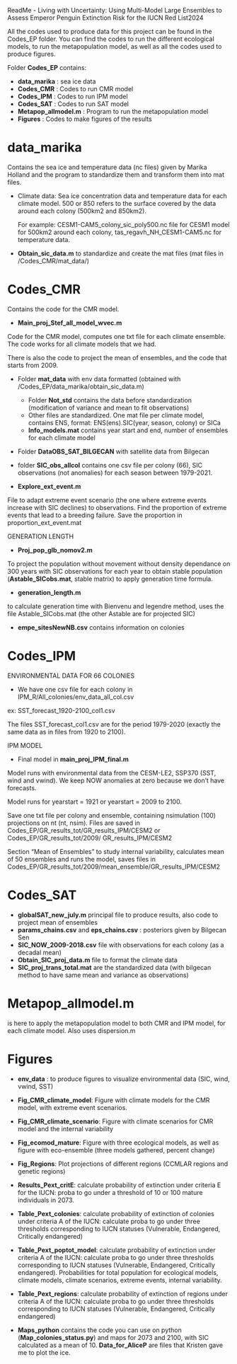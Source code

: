 ﻿ReadMe - Living with Uncertainty: Using Multi-Model Large Ensembles to Assess Emperor Penguin Extinction Risk for the IUCN Red List2024

All the codes used to produce data for this project can be found in the Codes_EP folder. You can find the codes to run the different ecological models, to run the metapopulation model, as well as all the codes used to produce figures.

Folder **Codes_EP** contains:

- **data\_marika** : sea ice data
- **Codes\_CMR** : Codes to run CMR model
- **Codes\_IPM** : Codes to run IPM model
- **Codes\_SAT** : Codes to run SAT model
- **Metapop\_allmodel.m** : Program to run the metapopulation model  
- **Figures** : Codes to make figures of the results

# **data\_marika**

Contains the sea ice and temperature data (nc files) given by Marika Holland and the program to standardize them and transform them into mat files.

- Climate data: Sea ice concentration data and temperature data for each climate model. 500 or 850 refers to the surface covered by the data around each colony (500km2 and 850km2).

  For example: CESM1-CAM5\_colony\_sic\_poly500.nc file for CESM1 model for 500km2 around each colony, tas\_regavh\_NH\_CESM1-CAM5.nc for temperature data.

- **Obtain\_sic\_data.m** to standardize and create the mat files (mat files in /Codes\_CMR/mat\_data/)

# **Codes\_CMR**

Contains the code for the CMR model.

- **Main\_proj\_Stef\_all\_model\_wvec.m** 

Code for the CMR model, computes one txt file for each climate ensemble. The code works for all climate models that we had.

There is also the code to project the mean of ensembles, and the code that starts from 2009.

- Folder **mat\_data** with env data formatted (obtained with /Codes\_EP/data\_marika/obtain\_sic\_data.m)
  - Folder **Not\_std** contains the data before standardization (modification of variance and mean to fit observations)
  - Other files are standardized. One mat file per climate model, contains ENS, format: ENS(ens).SIC(year, season, colony) or SICa
  - **Info\_models.mat** contains year start and end, number of ensembles for each climate model


- Folder **DataOBS\_SAT\_BILGECAN** with satellite data from Bilgecan 
- folder **SIC\_obs\_allcol** contains one csv file per colony (66), SIC observations (not anomalies) for each season between 1979-2021.


- **Explore\_ext\_event.m** 

File to adapt extreme event scenario (the one where extreme events increase with SIC declines) to observations. Find the proportion of extreme events that lead to a breeding failure. Save the proportion in proportion\_ext\_event.mat

GENERATION LENGTH

- **Proj\_pop\_glb\_nomov2.m**

To project the population without movement without density dependance on 300 years with SIC observations for each year to obtain stable population (**Astable\_SICobs.mat**, stable matrix) to apply generation time formula.

- **generation\_length.m** 

to calculate generation time with Bienvenu and legendre method, uses the file Astable\_SICobs.mat (the other Astable are for projected SIC)

- **empe\_sitesNewNB.csv** contains information on colonies

# **Codes\_IPM**

ENVIRONMENTAL DATA FOR 66 COLONIES

- We have one csv file for each colony in IPM\_R/All\_colonies/env\_data\_all\_col.csv

ex: SST\_forecast\_1920-2100\_col1.csv

The files SST\_forecast\_col1.csv are for the period 1979-2020 (exactly the same data as in files from 1920 to 2100).


IPM MODEL

- Final model in **main\_proj\_IPM\_final.m** 

Model runs with environmental data from the CESM-LE2, SSP370 (SST, wind and vwind). We keep NOW anomalies at zero because we don’t have forecasts.

Model runs for yearstart = 1921 or yearstart = 2009 to 2100.

Save one txt file per colony and ensemble, containing nsimulation (100) projections on nt (nt, nsim). Files are saved in Codes\_EP/GR\_results\_tot/GR\_results\_IPM/CESM2 or Codes\_EP/GR\_results\_tot/2009/ GR\_results\_IPM/CESM2

Section “Mean of Ensembles” to study internal variability, calculates mean of 50 ensembles and runs the model, saves files in Codes\_EP/GR\_results\_tot/2009/mean\_ensemble/GR\_results\_IPM/CESM2

# **Codes\_SAT**

- **globalSAT\_new\_july.m** principal file to produce results, also code to project mean of ensembles
- **params\_chains.csv** and **eps\_chains.csv** : posteriors given by Bilgecan Sen
- **SIC\_NOW\_2009-2018.csv** file with observations for each colony (as a decadal mean)
- **Obtain\_SIC\_proj\_data.m** file to format the climate data
- **SIC\_proj\_trans\_total.mat** are the standardized data (with bilgecan method to have same mean and variance as observations)


# **Metapop\_allmodel.m** 
is here to apply the metapopulation model to both CMR and IPM model, for each climate model. Also uses dispersion.m



# **Figures**

- **env\_data** : to produce figures to visualize environmental data (SIC, wind, vwind, SST)

- **Fig\_CMR\_climate\_model**: Figure with climate models for the CMR model, with extreme event scenarios.

- **Fig\_CMR\_climate\_scenario**: Figure with climate scenarios for CMR model and the internal variability

- **Fig\_ecomod\_mature**: Figure with three ecological models, as well as figure with eco-ensemble (three models gathered, percent change)

- **Fig\_Regions**: Plot projections of different regions (CCMLAR regions and genetic regions)

- **Results\_Pext\_critE**: calculate probability of extinction under criteria E for the IUCN: proba to go under a threshold of 10 or 100 mature individuals in 2073.

- **Table\_Pext\_colonies**: calculate probability of extinction of colonies under criteria A of the IUCN: calculate proba to go under three thresholds corresponding to IUCN statuses (Vulnerable, Endangered, Critically endangered)

- **Table\_Pext\_poptot\_model**: calculate probability of extinction under criteria A of the IUCN: calculate proba to go under three thresholds corresponding to IUCN statuses (Vulnerable, Endangered, Critically endangered). Probabilities for total population for ecological models, climate models, climate scenarios, extreme events, internal variability.

- **Table\_Pext\_regions**: calculate probability of extinction of regions under criteria A of the IUCN: calculate proba to go under three thresholds corresponding to IUCN statuses (Vulnerable, Endangered, Critically endangered)

- **Maps\_python** contains the code you can use on python (**Map\_colonies\_status.py**) and maps for 2073 and 2100, with SIC calculated as a mean of 10. **Data\_for\_AliceP** are files that Kristen gave me to plot the ice.






